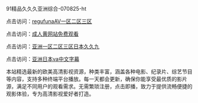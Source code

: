 91精品久久久亚洲综合-070825-ht

点击访问：<a href="https://tfda.pages.dev/">regufunaAV一区二区三区</a>

点击访问：<a href="https://bsdf-5f5.pages.dev/">成人黄网站免费观看</a>

点击访问：<a href="https://cfad.pages.dev/">亚洲一区二区三区日本久久九</a>

点击访问：<a href="https://gfd-5xg.pages.dev/">亚洲日本va中文字幕</a>

本站精选最新的欧美高清影视资源，种类丰富，涵盖各种电影、纪录片、综艺节目等内容，支持多种终端平台播放。每一天都会更新，确保你能享受最优质的影片源，满足不同用户的观看需求。无需繁琐注册，点击即播，致力于提供流畅便捷的观影体验，专为高清影视爱好者打造。

<span style="display:none;">[Canonical link](）</span>
